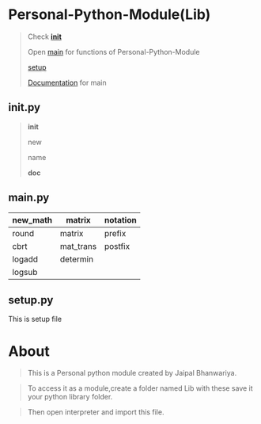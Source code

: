 # Personal-Python-Module(Lib)

> Check [__init__](https://github.com/BhJaipal/Personal-python-module/blob/main/__init__.py)
> 
> Open [main](https://github.com/BhJaipal/Personal-python-module/blob/main/main.py) for functions of Personal-Python-Module
> 
> [setup](https://github.com/BhJaipal/Personal-python-module/blob/main/setup.py)
> 
> [Documentation](https://github.com/BhJaipal/Personal-python-module/blob/main/Main_doc.md) for main

## __init__.py
> __init__
> 
> new
> 
> name
> 
> __doc__

## main.py

| new_math |matrix | notation |
|-------|----------|---------|
| round | matrix | prefix |
| cbrt | mat_trans | postfix |
| logadd | determin   |       |
| logsub |     |       |

## setup.py

This is setup file

# About
> This is a Personal python module created by Jaipal Bhanwariya.

> To access it as a module,create a folder named Lib with these save it your python library folder.

> Then open interpreter and import this file.
